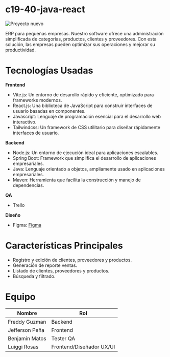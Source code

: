 # c19-40-java-react

  ![Proyecto nuevo](https://github.com/user-attachments/assets/337e9372-70b4-4705-b3a4-84f49f05f939)

ERP para pequeñas empresas. Nuestro software ofrece una administración simplificada de categorías, productos, clientes y proveedores. Con esta solución, las empresas pueden optimizar sus operaciones y mejorar su productividad.

# Tecnologías Usadas

**Frontend**
- Vite.js: Un entorno de desarollo rápido y eficiente, optimizado para frameworks modernos.
- React.js: Una biblioteca de JavaScript para construir interfaces de usuario basadas en componentes.
- Javascript: Lenguaje de programación esencial para el desarrollo web interactivo.
- Tailwindcss: Un framework de CSS utilitario para diseñar rápidamente interfaces de usuario.

**Backend**
- Node.js: Un entorno de ejecución ideal para aplicaciones escalables.
- Spring Boot: Framework que simplifica el desarrollo de aplicaciones empresariales.
- Java: Lenguaje orientado a objetos, ampliamente usado en aplicaciones empresariales.
- Maven: Herramienta que facilita la construcción y manejo de dependencias.

**QA**
- Trello

**Diseño**
- Figma: [Figma](URL(https://www.figma.com/design/Dtvw21k4jpPD5DHVQuhm24/Untitled?node-id=0-1&t=rxLmdVr1vQSZjqH2-1))

# Características Principales

- Registro y edición de clientes, proveedores y productos.
- Generación de reporte ventas.
- Listado de clientes, proveedores y productos.
- Búsqueda y filtrado.

# Equipo
| Nombre            | Rol                                              |
|-------------------|--------------------------------------------------------|
| Freddy Guzman  | Backend |
| Jefferson Peña | Frontend |
| Benjamin Matos | Tester QA |
| Luiggi Rosas   | Frontend/Diseñador UX/UI |

